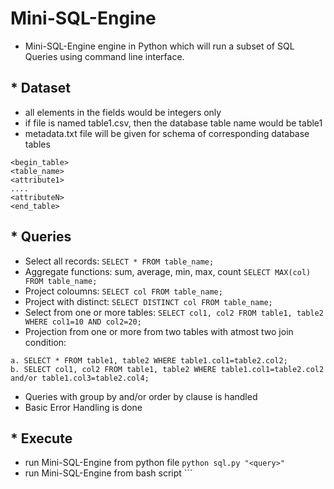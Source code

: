 # Mini-SQL-Engine
- Mini-SQL-Engine engine in Python which will run a subset of SQL Queries using command line interface.

 ## * Dataset
- all elements in the fields would be integers only
- if file is named table1.csv, then the database table name would be table1
- metadata.txt file will be given for schema of corresponding database tables
```
<begin_table>
<table_name>
<attribute1>
....
<attributeN>
<end_table>
```
## * Queries
   -   Select all records: `SELECT * FROM table_name;` 
   -   Aggregate functions: sum, average, min, max, count `SELECT MAX(col) FROM table_name;`
   -   Project coloumns: `SELECT col FROM table_name;`
   -   Project with distinct: `SELECT DISTINCT col FROM table_name;`
   -   Select from one or more tables: `SELECT col1, col2 FROM table1, table2 WHERE col1=10 AND col2=20;`
   -   Projection from one or more from two tables with atmost two join condition:
 ```
 a. SELECT * FROM table1, table2 WHERE table1.col1=table2.col2;
 b. SELECT col1, col2 FROM table1, table2 WHERE table1.col1=table2.col2 and/or table1.col3=table2.col4; 
 ```
   - Queries with group by and/or order by clause is handled
   - Basic Error Handling is done

## * Execute
- run Mini-SQL-Engine from python file `python sql.py "<query>"`
- run Mini-SQL-Engine from bash script ```

